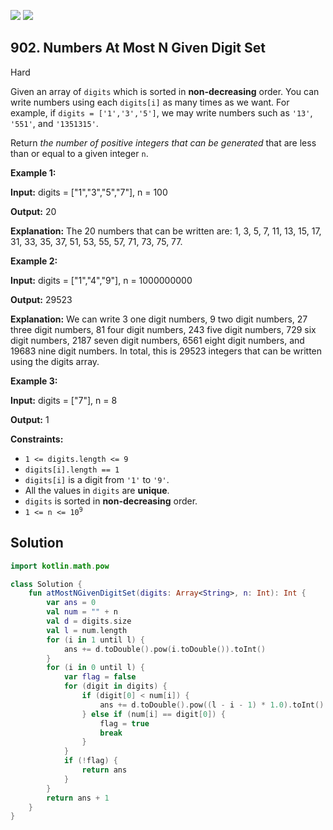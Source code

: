 [![](https://img.shields.io/github/stars/javadev/LeetCode-in-Kotlin?label=Stars&style=flat-square)](https://github.com/javadev/LeetCode-in-Kotlin)
[![](https://img.shields.io/github/forks/javadev/LeetCode-in-Kotlin?label=Fork%20me%20on%20GitHub%20&style=flat-square)](https://github.com/javadev/LeetCode-in-Kotlin/fork)

## 902\. Numbers At Most N Given Digit Set

Hard

Given an array of `digits` which is sorted in **non-decreasing** order. You can write numbers using each `digits[i]` as many times as we want. For example, if `digits = ['1','3','5']`, we may write numbers such as `'13'`, `'551'`, and `'1351315'`.

Return _the number of positive integers that can be generated_ that are less than or equal to a given integer `n`.

**Example 1:**

**Input:** digits = ["1","3","5","7"], n = 100

**Output:** 20

**Explanation:** The 20 numbers that can be written are: 1, 3, 5, 7, 11, 13, 15, 17, 31, 33, 35, 37, 51, 53, 55, 57, 71, 73, 75, 77.

**Example 2:**

**Input:** digits = ["1","4","9"], n = 1000000000

**Output:** 29523

**Explanation:** We can write 3 one digit numbers, 9 two digit numbers, 27 three digit numbers, 81 four digit numbers, 243 five digit numbers, 729 six digit numbers, 2187 seven digit numbers, 6561 eight digit numbers, and 19683 nine digit numbers. In total, this is 29523 integers that can be written using the digits array.

**Example 3:**

**Input:** digits = ["7"], n = 8

**Output:** 1

**Constraints:**

*   `1 <= digits.length <= 9`
*   `digits[i].length == 1`
*   `digits[i]` is a digit from `'1'` to `'9'`.
*   All the values in `digits` are **unique**.
*   `digits` is sorted in **non-decreasing** order.
*   <code>1 <= n <= 10<sup>9</sup></code>

## Solution

```kotlin
import kotlin.math.pow

class Solution {
    fun atMostNGivenDigitSet(digits: Array<String>, n: Int): Int {
        var ans = 0
        val num = "" + n
        val d = digits.size
        val l = num.length
        for (i in 1 until l) {
            ans += d.toDouble().pow(i.toDouble()).toInt()
        }
        for (i in 0 until l) {
            var flag = false
            for (digit in digits) {
                if (digit[0] < num[i]) {
                    ans += d.toDouble().pow((l - i - 1) * 1.0).toInt()
                } else if (num[i] == digit[0]) {
                    flag = true
                    break
                }
            }
            if (!flag) {
                return ans
            }
        }
        return ans + 1
    }
}
```
